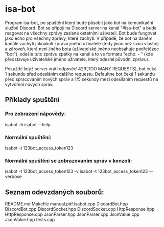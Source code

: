 # isa-bot

Program isa-bot, po spuštění který bude působit jako bot na komunikační službě Discord. Bot se připojí na Discord server na kanál "#isa-bot" a bude reagovat na všechny zprávy zaslané ostatními uživateli. Bot bude fungovat jako echo pro všechny zprávy, které zachytí. V případě, že bot na daném kanále zachytí jakoukoli zprávu jiného uživatele (tedy jinou než svou vlastní) a zároveň, která není jiného bota (uživatelské jméno neobsahuje podřetězec "bot"), odešle tuto zprávu zpátky na kanál a to ve formátu "echo: <username> - <message>" (kde <username> představuje uživatelské jméno uživatele, který odeslal původní zprávu).

Pokaždé když server vrátí odpověď 429(TOO MANY REQUESTS), bot čeká 1 sekundu před odesláním dalšího requestu. Defaultne bot čeká 1 sekundu před spracovaním nových správ a 1/5 sekundy mezi odesílaním requestů na vytvoření nových správ.

## Příklady spuštění

### Pro zobrazení nápovědy:
isabot -h
isabot --help

### Normální spuštění:
isabot -t 123bot_access_token123

### Normální spuštění se zobrazovaním správ v konzoli:
isabot -t 123bot_access_token123 -v
isabot -t 123bot_access_token123 --verbose

## Seznam odevzdaných souborů:
README.md
Makefile
manual.pdf
isabot.cpp
DiscordBot.hpp
DiscordBot.cpp
DiscordSocket.hpp
DiscordSocket.cpp
HttpResponse.hpp
HttpResponse.cpp
JsonParser.hpp
JsonParser.cpp
JsonValue.cpp
JsonValue.hpp
tests.cpp